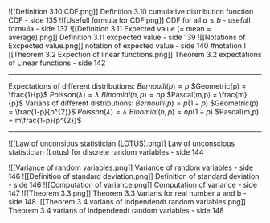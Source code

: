 ![[Definition 3.10 CDF.png]]
Definition 3.10 cumulative distribution function CDF - side 135
![[Usefull formula for CDF.png]]
CDF for all $a\leq b$ - usefull formula - side 137
![[Definition 3.11 Expected value (= mean = average).png]]
Definition 3.11 excpected value - side 139
![[Notations of Excpected value.png]]
notation of expected value - side 140 #notation 
![[Theorem 3.2 Expection of linear functions.png]]
Theorem 3.2 expectations of Linear functions - side 142
___
Expectations of different distributions:
$Bernoulli(p) = p$
$Geometric(p) = \frac{1}{p}$
$Poisson(\lambda) = \lambda$
$Binomial(n,p) = np$
$Pascal(m,p) = \frac{m}{p}$
Varians of different distributions:
$Bernoulli(p) = p(1-p)$
$Geometric(p) = \frac{1-p}{p^{2}}$
$Poisson(\lambda) = \lambda$
$Binomial(n,p) = np(1-p)$
$Pascal(m,p) = m\frac{1-p}{p^{2}}$
___
![[Law of unconsious statistician (LOTUS).png]]
Law of unconscious statistician (Lotus) for discrete random variables - side 144


![[Variance of random variables.png]]
Variance of random variables - side 146
![[Definition of standard deviation.png]]
Definition of standard deviation - side 146
![[Computation of variance.png]]
Computation of variance - side 147
![[Theorem 3.3.png]]
Theorem 3.3 Varians for real number a and b - side 148
![[Theorem 3.4 varians of indpendendt random variables.png]]
Theorem 3.4 varians of indpendendt random variables - side 148
